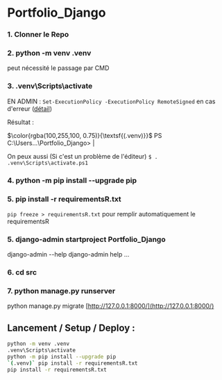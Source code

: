 # Portfolio_Django

### 1. Clonner le Repo

### 2. python -m venv .venv

peut nécessité le passage par CMD 

### 3. .venv\Scripts\activate

EN ADMIN : `Set-ExecutionPolicy -ExecutionPolicy RemoteSigned` en cas d'erreur
([détail](https://tutorial.djangogirls.org/fr/django_installation/))

Résultat : 

$\color{rgba(100,255,100, 0.75)}{\textsf{(.venv)}}$ PS C:\Users...\Portfolio_Django> |

On peux aussi (Si c'est un problème de l'éditeur) `$ . .venv\Scripts\activate.ps1`

### 4. python -m pip install --upgrade pip

### 5. pip install -r requirementsR.txt

```pip freeze > requirementsR.txt``` pour remplir automatiquement le requirementsR

### 5. django-admin startproject Portfolio_Django

django-admin --help
django-admin help ...

### 6. cd src

### 7. python manage.py runserver

python manage.py migrate
[http://127.0.0.1:8000/](http://127.0.0.1:8000/)

## Lancement / Setup / Deploy : 


```zsh
python -m venv .venv
.venv\Scripts\activate
python -m pip install --upgrade pip
`(.venv)` pip install -r requirementsR.txt
pip install -r requirementsR.txt
```
